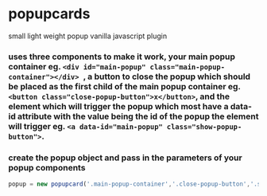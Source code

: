 # popupcards
small light weight popup vanilla javascript plugin

### uses three components to make it work, your main popup container eg. ```<div id="main-popup" class="main-popup-container"></div> ```, a button to close the popup which should be placed as the first child of the main popup container eg. ```<button class="close-popup-button">x</button>```, and the element which will trigger the popup which most have a data-id attribute with the value being the id of the popup the element will trigger eg. ```<a data-id="main-popup" class="show-popup-button">```.

### create the popup object and pass in the parameters of your popup components
```javascript
popup = new popupcard('.main-popup-container','.close-popup-button','.show-popup-button');
```
